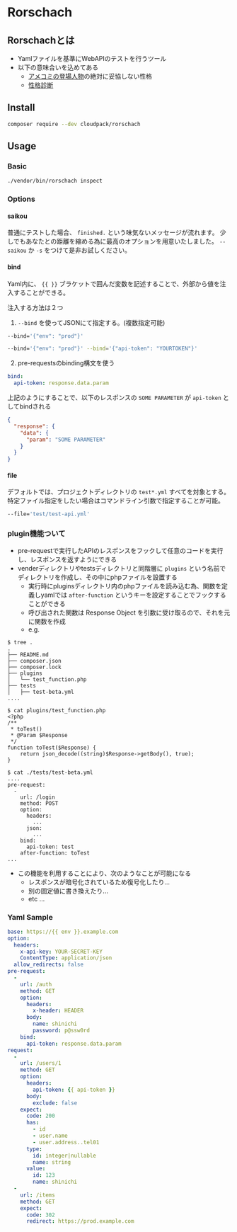 # Rorschach


## Rorschachとは

* Yamlファイルを基準にWebAPIのテストを行うツール
* 以下の意味合いを込めてある
    + [アメコミの登場人物](https://ja.wikipedia.org/wiki/%E3%82%A6%E3%82%A9%E3%83%83%E3%83%81%E3%83%A1%E3%83%B3#.E3.82.AF.E3.83.A9.E3.82.A4.E3.83.A0.E3.83.90.E3.82.B9.E3.82.BF.E3.83.BC.E3.82.BA)の絶対に妥協しない性格
    + [性格診断](https://ja.wikipedia.org/wiki/%E3%83%AD%E3%83%BC%E3%83%AB%E3%82%B7%E3%83%A3%E3%83%83%E3%83%8F%E3%83%BB%E3%83%86%E3%82%B9%E3%83%88)

## Install

```bash
composer require --dev cloudpack/rorschach
```

## Usage

### Basic
```bash
./vendor/bin/rorschach inspect
```

### Options

#### saikou
普通にテストした場合、 `finished.` という味気ないメッセージが流れます。
少しでもあなたとの距離を縮める為に最高のオプションを用意いたしました。
`--saikou` か `-s` をつけて是非お試しください。


#### bind
Yaml内に、 `{{ }}` ブラケットで囲んだ変数を記述することで、外部から値を注入することができる。

注入する方法は２つ

1. `--bind` を使ってJSONにて指定する。(複数指定可能)

```bash
--bind='{"env": "prod"}'
```

```bash
--bind='{"env": "prod"}' --bind='{"api-token": "YOURTOKEN"}'
```

2. pre-requestsのbinding構文を使う
```yaml
bind:
  api-token: response.data.param
```

上記のようにすることで、以下のレスポンスの `SOME PARAMETER` が `api-token` としてbindされる

```json
{
  "response": {
    "data": {
      "param": "SOME PARAMETER"
    }
  }
}
```


#### file
デフォルトでは、プロジェクトディレクトリの `test*.yml` すべてを対象とする。
特定ファイル指定をしたい場合はコマンドライン引数で指定することが可能。

```bash
--file='test/test-api.yml'
```


### plugin機能ついて
- pre-requestで実行したAPIのレスポンスをフックして任意のコードを実行し、レスポンスを返すようにできる
- venderディレクトリやtestsディレクトリと同階層に `plugins` という名前でディレクトリを作成し、その中にphpファイルを設置する
    - 実行時にpluginsディレクトリ内のphpファイルを読み込む為、関数を定義しyamlでは `after-function` というキーを設定することでフックすることができる
    - 呼び出された関数は Response Object を引数に受け取るので、それを元に関数を作成
    - e.g.
```
$ tree .
.
├── README.md
├── composer.json
├── composer.lock
├── plugins
│   └── test_function.php
├── tests
│   ├── test-beta.yml
....

$ cat plugins/test_function.php
<?php
/**
 * toTest()
 * @Param $Response
 */
function toTest($Response) {
    return json_decode((string)$Response->getBody(), true);
}

$ cat ./tests/test-beta.yml
....
pre-request:
  -
    url: /login
    method: POST
    option:
      headers:
        ...
      json:
        ...
    bind:
      api-token: test
    after-function: toTest
...
```
- この機能を利用することにより、次のようなことが可能になる
    - レスポンスが暗号化されているため復号化したり...
    - 別の固定値に書き換えたり...
    - etc ...

### Yaml Sample
```yaml
base: https://{{ env }}.example.com
option:
  headers:
    x-api-key: YOUR-SECRET-KEY
    ContentType: application/json
  allow_redirects: false
pre-request:
  -
    url: /auth
    method: GET
    option:
      headers:
        x-header: HEADER
      body:
        name: shinichi
        password: p@ssw0rd
    bind:
      api-token: response.data.param
request:
  -
    url: /users/1
    method: GET
    option:
      headers:
        api-token: {{ api-token }}
      body:
        exclude: false
    expect:
      code: 200
      has:
        - id
        - user.name
        - user.address..tel01
      type:
        id: integer|nullable
        name: string
      value:
        id: 123
        name: shinichi
  -
    url: /items
    method: GET
    expect:
      code: 302
      redirect: https://prod.example.com
```

